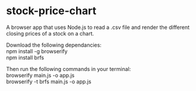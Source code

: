 # stock-price-chart
A browser app that uses Node.js to read a .csv file and render the different closing prices of a stock on a chart.

Download the following dependancies:<br>
npm install -g browserify<br>
npm install brfs

Then run the following commands in your terminal:<br>
browserify main.js -o app.js<br>
browserify -t brfs main.js -o app.js

